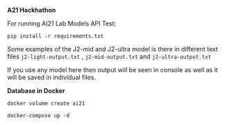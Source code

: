 <b>A21 Hackhathon</b>


For running AI21 Lab Models API Test:

`pip install -r requirements.txt`

Some examples of the J2-mid and J2-ultra model is there in different text files `j2-light-output.txt` , `j2-mid-output.txt` and `j2-ultra-output.txt`

If you use any model here then output will be seen in console as well as it will be saved in individual files. 


<b>Database in Docker</b>


`docker volume create ai21`

`docker-compose up -d`